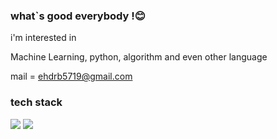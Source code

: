 ### what`s good everybody !😊 


i'm interested in 

Machine Learning, python, algorithm and even other language

mail = ehdrb5719@gmail.com

### tech stack

<img src="https://img.shields.io/badge/Python-orange?style=plastic&logo=Python&logoColor=#3776AB"/>

<img src="https://img.shields.io/badge/Postgresql-blue?style=for-the-badge&logo=Postgresql&logoColor=#3776AB">
